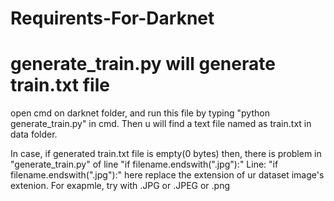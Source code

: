 # Requirents-For-Darknet
# generate_train.py will generate train.txt file

open cmd on darknet folder, and run this file by typing "python generate_train.py" in cmd.
Then u will find a text file named as train.txt in data folder. 

In case, if generated train.txt file is empty(0 bytes) then, there is problem in "generate_train.py" of line "if filename.endswith(".jpg"):"
Line: "if filename.endswith(".jpg"):" here replace the extension of ur dataset image's extenion. For exapmle, try with .JPG or .JPEG or .png 
